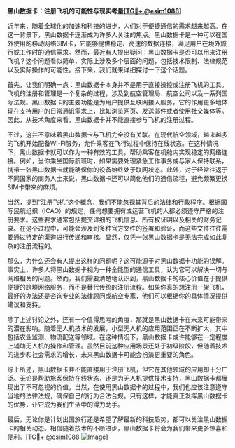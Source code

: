 **黑山数据卡：注册飞机的可能性与现实考量[[TG💪+ @esim1088](https://t.me/s/esim1088)]**

近年来，随着全球化的加速和科技的进步，人们对于便捷通信的需求越来越高。在这一背景下，黑山数据卡逐渐成为许多人关注的焦点。黑山数据卡是一种可以在国外使用的移动网络SIM卡，它能够提供稳定、高速的数据连接，满足用户在境外旅行或工作时的通信需求。然而，最近有人提出疑问：黑山数据卡是否可以用来注册飞机？这个问题看似简单，实际上涉及多个层面的问题，包括技术限制、法律规范以及实际操作的可能性。接下来，我们就来详细探讨一下这个话题。

首先，让我们明确一点：黑山数据卡本身并不是用于直接操控或注册飞机的工具。飞机的注册和管理是一个复杂的过程，涉及到航空管理局、航空公司以及一系列国际法规。黑山数据卡的主要功能是为用户提供互联网接入服务，它的作用更多地体现在支持用户的日常通讯需求上，比如浏览网页、发送邮件或者使用社交媒体等。因此，从技术角度来看，黑山数据卡并不能直接参与飞机的注册过程。

不过，这并不意味着黑山数据卡与飞机完全没有关联。在现代航空领域，越来越多的飞机开始配备Wi-Fi服务，允许乘客在飞行过程中保持在线状态。在这种情况下，黑山数据卡就可以作为一种有效的工具，帮助乘客在机舱内实现稳定的网络连接。例如，当你乘坐国际航班时，如果需要处理紧急工作事务或与家人保持联系，携带一张黑山数据卡就能确保你的设备始终处于联网状态。此外，对于经常往返于不同国家的商务人士来说，黑山数据卡还可以简化他们的通信流程，避免频繁更换SIM卡带来的麻烦。

当然，提到“注册飞机”这个概念，我们不能忽视其背后的法律和行政程序。根据国际民航组织（ICAO）的规定，任何想要拥有或运营飞机的人都必须遵守严格的注册要求。这些要求通常包括提交详细的飞机信息、所有权证明以及相关的财务记录。在这个过程中，可能会涉及到多种官方文件的签署和验证，而这些文件往往需要通过特定的渠道进行传递和审核。显然，仅凭一张黑山数据卡是无法完成如此复杂的注册流程的。

那么，为什么还会有人提出这样的问题呢？这可能源于对黑山数据卡功能的误解。事实上，许多人将黑山数据卡视为一种全能型的通信工具，认为它可以解决一切与网络相关的问题。然而，我们需要清楚地认识到，黑山数据卡的核心价值在于提供便捷的跨境网络服务，而不是替代传统的注册流程。如果你真的想注册一架飞机，最好的办法还是咨询专业的法律顾问或航空专家，他们可以根据你的具体情况提供建议和支持。

除了上述讨论之外，还有一个值得思考的角度，那就是黑山数据卡在未来可能带来的潜在影响。随着无人机技术的发展，小型无人机的应用范围正在不断扩大，其中包括农业监测、物流配送等领域。在这种情况下，黑山数据卡或许能够在一定程度上辅助无人机的操作和管理。虽然目前这种应用场景还处于初级阶段，但随着技术的进步和社会需求的增长，未来黑山数据卡可能会扮演更重要的角色。

综上所述，黑山数据卡并不能直接用于注册飞机，但它在其他领域的应用却十分广泛。无论是帮助旅客保持在线状态，还是为无人机提供技术支持，黑山数据卡都展现出了不可忽视的价值。当然，在使用黑山数据卡的过程中，我们也应该注意遵守当地的法律法规，确保自己的行为合法合规。只有这样，才能真正发挥黑山数据卡的优势，让它成为我们生活中的得力助手。

最后，无论你是计划出国旅行还是希望了解最新的科技趋势，都可以关注黑山数据卡的相关动态。相信随着技术的不断进步，黑山数据卡将会为我们带来更多惊喜和便利。[[TG💪+ @esim1088](https://t.me/s/esim1088) ![Image](https://i.postimg.cc/4NQfJmqS/Snipaste-2025-05-13-00-14-12.png)]